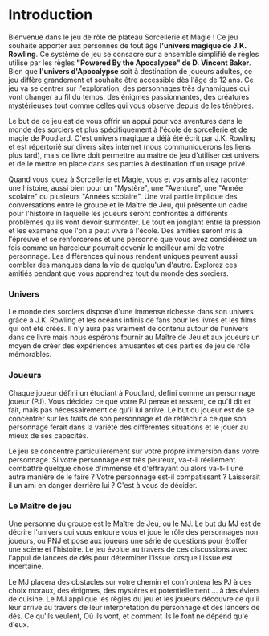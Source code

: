 # Introduction

Bienvenue dans le jeu de rôle de plateau Sorcellerie et Magie ! Ce jeu souhaite apporter aux personnes de tout âge **l'univers magique de J.K. Rowling**. Ce système de jeu se consacre sur a ensemble simplifié de règles utilisé par les règles **"Powered By the Apocalypse" de D. Vincent Baker**.
Bien que **l'univers d'Apocalypse** soit à destination de joueurs adultes, ce jeu diffère grandement et souhaite être accessible dès l'âge de 12 ans. Ce jeu va se centrer sur l'exploration, des personnages très dynamiques qui vont changer au fil du temps, des énigmes passionnantes, des créatures mystérieuses tout comme celles qui vous observe depuis de les ténèbres.

Le but de ce jeu est de vous offrir un appui pour vos aventures dans le monde des sorciers et plus spécifiquement à l'école de sorcellerie et de magie de Poudlard. C'est univers magique a déjà été écrit par J.K. Rowling et est répertorié sur divers sites internet (nous communiquerons les liens plus tard), mais ce livre doit permettre au maitre de jeu d'utiliser cet univers et de le mettre en place dans ses parties à destination d'un usage privé.

Quand vous jouez à Sorcellerie et Magie, vous et vos amis allez raconter une histoire, aussi bien pour un "Mystère", une "Aventure", une "Année scolaire" ou plusieurs "Années scolaire". Une vrai partie implique des conversations entre le groupe et le Maître de Jeu, qui présente un cadre pour l'histoire in laquelle les joueurs seront confrontés à différents problèmes qu'ils vont devoir surmonter. Le tout en jonglant entre la pression et les examens que l'on a peut vivre à l'école.
Des amitiés seront mis à l'épreuve et se renforcerons et une personne que vous avez considérez un fois comme un harceleur pourrait devenir le meilleur ami de votre personnage. Les différences qui nous rendent uniques peuvent aussi combler des manques dans la vie de quelqu'un d'autre. Explorez ces amitiés pendant que vous apprendrez tout du monde des sorciers.

### Univers

Le monde des sorciers dispose d'une immense richesse dans son univers grâce à J.K. Rowling et les océans infinis de fans pour les livres et les films qui ont été créés. Il n'y aura pas vraiment de contenu autour de l'univers dans ce livre mais nous espérons fournir au Maître de Jeu et aux joueurs un moyen de créer des expériences amusantes et des parties de jeu de rôle mémorables.

### Joueurs

Chaque joueur défini un étudiant à Poudlard, défini comme un personnage joueur (PJ). Vous décidez ce que votre PJ pense et ressent, ce qu'il dit et fait, mais pas nécessairement ce qu'il lui arrive. Le but du joueur est de se concentrer sur les traits de son personnage et de réfléchir à ce que son personnage ferait dans la variété des différentes situations et le jouer au mieux de ses capacités.

Le jeu se concentre particulièrement sur votre propre immersion dans votre personnage. Si votre personnage est très peureux, va-t-il réellement combattre quelque chose d'immense et d'effrayant ou alors va-t-il une autre manière de le faire ? Votre personnage est-il compatissant ? Laisserait il un ami en danger derrière lui ? C'est à vous de décider.

### Le Maître de jeu

Une personne du groupe est le Maître de Jeu, ou le MJ. Le but du MJ est de décrire l'univers qui vous entoure vous et joue le rôle des personnages non joueurs, ou PNJ et pose aux joueurs une série de questions pour étoffer une scène et l'histoire. Le jeu évolue au travers de ces discussions avec l'appui de lancers de dés pour déterminer l'issue lorsque l'issue est incertaine.

Le MJ placera des obstacles sur votre chemin et confrontera les PJ à des choix moraux, des énigmes, des mystères et potentiellement … à des éviers de cuisine. Le MJ applique les règles du jeu et les joueurs découvre ce qu'il leur arrive au travers de leur interprétation du personnage et des lancers de dés. Ce qu'ils veulent, Où ils vont, et comment ils le font ne dépend qu'e d'eux.
